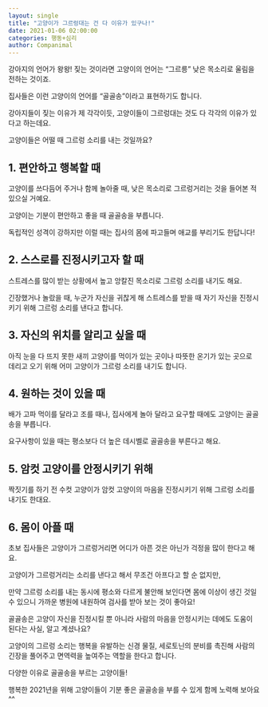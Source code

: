 ```yaml
---
layout: single
title: "고양이가 그르렁대는 건 다 이유가 있구나!"
date: 2021-01-06 02:00:00
categories: 행동+심리
author: Companimal
---
```


강아지의 언어가 왕왕! 짖는 것이라면 고양이의 언어는 “그르릉” 낮은 목소리로 울림을 전하는 것이죠.

집사들은 이런 고양이의 언어를 “골골송”이라고 표현하기도 합니다.

강아지들이 짖는 이유가 제 각각이듯, 고양이들이 그르렁대는 것도 다 각각의 이유가 있다고 하는데요.

고양이들은 어떨 때 그르렁 소리를 내는 것일까요?

## 1. 편안하고 행복할 때

고양이를 쓰다듬어 주거나 함께 놀아줄 때, 낮은 목소리로 그르렁거리는 것을 들어본 적 있으실 거예요.

고양이는 기분이 편안하고 좋을 때 골골송을 부릅니다.

독립적인 성격이 강하지만 이럴 때는 집사의 몸에 파고들며 애교를 부리기도 한답니다!

## 2. 스스로를 진정시키고자 할 때

스트레스를 많이 받는 상황에서 높고 앙칼진 목소리로 그르렁 소리를 내기도 해요.

긴장했거나 놀랐을 때, 누군가 자신을 귀찮게 해 스트레스를 받을 때 자기 자신을 진정시키기 위해 그르렁 소리를 낸다고 합니다.

## 3. 자신의 위치를 알리고 싶을 때

아직 눈을 다 뜨지 못한 새끼 고양이를 먹이가 있는 곳이나 따뜻한 온기가 있는 곳으로 데리고 오기 위해 어미 고양이가 그르렁 소리를 내기도 합니다.

## 4. 원하는 것이 있을 때

배가 고파 먹이를 달라고 조를 때나, 집사에게 놀아 달라고 요구할 때에도 고양이는 골골송을 부릅니다.

요구사항이 있을 때는 평소보다 더 높은 데시벨로 골골송을 부른다고 해요.

## 5. 암컷 고양이를 안정시키기 위해

짝짓기를 하기 전 수컷 고양이가 암컷 고양이의 마음을 진정시키기 위해 그르렁 소리를 내기도 한대요.

## 6. 몸이 아플 때

초보 집사들은 고양이가 그르렁거리면 어디가 아픈 것은 아닌가 걱정을 많이 한다고 해요.

고양이가 그르렁거리는 소리를 낸다고 해서 무조건 아프다고 할 순 없지만,

만약 그르렁 소리를 내는 동시에 평소와 다르게 불안해 보인다면 몸에 이상이 생긴 것일 수 있으니 가까운 병원에 내원하여 검사를 받아 보는 것이 좋아요!

골골송은 고양이 자신을 진정시킬 뿐 아니라 사람의 마음을 안정시키는 데에도 도움이 된다는 사실, 알고 계셨나요?

고양이의 그르렁 소리는 행복을 유발하는 신경 물질, 세로토닌의 분비를 촉진해 사람의 긴장을 풀어주고 면역력을 높여주는 역할을 한다고 합니다.

다양한 이유로 골골송을 부르는 고양이들!

행복한 2021년을 위해 고양이들이 기분 좋은 골골송을 부를 수 있게 함께 노력해 보아요^^
